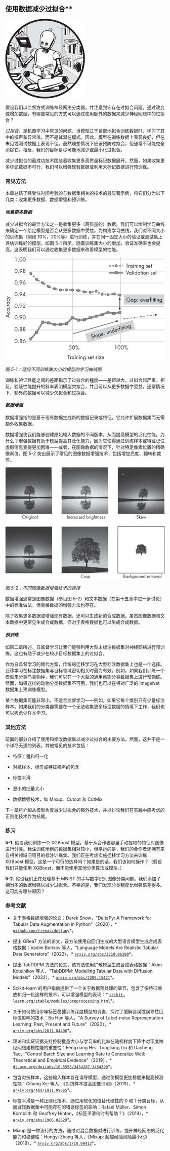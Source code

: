 ## 使用数据减少过拟合**

![图像](img/common.jpg)

假设我们以监督方式训练神经网络分类器，并注意到它存在过拟合问题。通过改变或增加数据，有哪些常见的方式可以通过使用额外的数据来减少神经网络中的过拟合？

*过拟合*，是机器学习中常见的问题，当模型过于紧密地拟合训练数据时，学习了其中的噪声和异常值，而不是其潜在模式。因此，模型在训练数据上表现良好，但在未见或测试数据上表现不佳。虽然理想情况下应该预防过拟合，但通常不可能完全消除它。相反，我们的目标是尽可能地减少或最小化过拟合。

减少过拟合的最成功技术围绕着收集更多高质量标记数据展开。然而，如果收集更多标记数据不可行，我们可以增强现有数据或利用未标记数据进行预训练。

### **常见方法**

本章总结了经受住时间考验的与数据集相关的技术的最显著示例，将它们分为以下几类：收集更多数据、数据增强和预训练。

#### ***收集更多数据***

减少过拟合的最佳方法之一是收集更多（高质量的）数据。我们可以绘制学习曲线来确定一个给定模型是否会从更多数据中受益。为构建学习曲线，我们对不同大小的训练集（例如 10%，20%等）进行训练，并在同一固定大小的验证或测试集上评估训练好的模型。如图 5-1 所示，随着训练集大小的增加，验证准确率也会提高。这表明我们可以通过收集更多数据来改善模型的性能。

![图像](img/05fig01.jpg)

*图 5-1：适应不同训练集大小的模型的学习曲线图*

训练和验证性能之间的差距指示了过拟合的程度——差距越大，过拟合越严重。相反，验证性能提升的斜率表明模型欠拟合，并且可以从更多数据中受益。通常情况下，额外的数据可以减少欠拟合和过拟合。

#### ***数据增强***

数据增强指的是基于现有数据生成新的数据记录或特征。它允许扩展数据集而无需额外收集数据。

数据增强使我们能够创建原始输入数据的不同版本，从而提高模型的泛化性能。为什么？增强数据有助于模型提高其泛化能力，因为它使得通过训练样本或特征记住虚假信息变得更加困难——或者，在图像数据的情况下，针对特定像素位置的精确像素值。图 5-2 突出展示了常见的图像数据增强技术，包括增加亮度、翻转和裁剪。

![Image](img/05fig02.jpg)

*图 5-2：不同图像数据增强技术的选择*

数据增强通常是图像数据（参见图 5-2）和文本数据（在第十五章中进一步讨论）中的标准做法，但表格数据的增强方法也存在。

除了收集更多数据或增强现有数据，还可以生成新的合成数据。虽然图像数据和文本数据中更常见生成合成数据，但对于表格数据也可以生成合成数据。

#### ***预训练***

如第二章所述，自监督学习让我们能够利用大型未标注数据集对神经网络进行预训练。这也有助于减少在较小目标数据集上的过拟合。

作为自监督学习的替代方案，传统的迁移学习在大型标注数据集上也是一个选择。迁移学习在标注数据集与目标领域密切相关时最为有效。例如，如果我们训练一个模型来分类鸟类物种，我们可以在一个大型的通用动物分类数据集上进行预训练。然而，如果这样的动物分类数据集不可用，我们也可以在相对广泛的 ImageNet 数据集上预训练模型。

某个数据集可能非常小，不适合监督学习——例如，如果它每个类别只有少量标注样本。如果我们的分类器需要在一个无法收集更多标注数据的情境下工作，我们也可以考虑少样本学习。

### **其他方法**

前面的部分介绍了使用和修改数据集以减少过拟合的主要方法。然而，这并不是一个详尽无遗的列表。其他常见的技术包括：

+   特征工程和归一化

+   对抗样本、标签或特征噪声的包含

+   标签平滑

+   更小的批量大小

+   数据增强技术，如 Mixup、Cutout 和 CutMix

下一章将介绍从模型角度减少过拟合的额外技术，并以讨论我们在实践中应考虑的正则化技术作为结尾。

### **练习**

**5-1.** 假设我们训练一个 XGBoost 模型，基于从合作者那里手动提取的特征对图像进行分类。标注训练示例的数据集相对较小，但幸运的是，我们的合作者还拥有来自相关领域旧项目的标注训练集。我们正在考虑实施迁移学习方法来训练 XGBoost 模型。这是一个可行的选择吗？如果是的话，我们该如何操作？（假设我们只能使用 XGBoost，而不能使用其他分类算法或模型。）

**5-2.** 假设我们正在处理基于 MNIST 的手写数字识别图像分类问题。我们添加了相当多的数据增强以减少过拟合。不幸的是，我们发现分类精度比增强前差得多。这可能有哪些原因？

### **参考文献**

+   关于表格数据增强的论文：Derek Snow，"DeltaPy: A Framework for Tabular Data Augmentation in Python"（2020），* [`github.com/firmai/deltapy`](https://github.com/firmai/deltapy)*。

+   提出 GReaT 方法的论文，该方法使用自回归生成的大型语言模型生成合成表格数据：Vadim Borisov 等人，"Language Models Are Realistic Tabular Data Generators"（2022），* [`arxiv.org/abs/2210.06280`](https://arxiv.org/abs/2210.06280)*。

+   提出 TabDDPM 方法的论文，该方法使用扩散模型生成合成表格数据：Akim Kotelnikov 等人，"TabDDPM: Modelling Tabular Data with Diffusion Models"（2022），* [`arxiv.org/abs/2209.15421`](https://arxiv.org/abs/2209.15421)*。

+   Scikit-learn 的用户指南提供了一个关于数据预处理的章节，包含了像特征缩放和归一化这样的技术，可以增强模型的表现：* [`scikit-learn.org/stable/modules/preprocessing.html`](https://scikit-learn.org/stable/modules/preprocessing.html)*。

+   关于如何使用带噪标签稳健训练深度模型的调查，探讨了缓解错误或误导性目标值影响的技术：Bo Han 等人，"A Survey of Label-noise Representation Learning: Past, Present and Future"（2020），* [`arxiv.org/abs/2011.04406`](https://arxiv.org/abs/2011.04406)*。

+   理论和实证证据支持控制批量大小与学习率的比率在随机梯度下降中对深度神经网络建模性能的重要性：Fengxiang He、Tongliang Liu 和 Dacheng Tao，"Control Batch Size and Learning Rate to Generalize Well: Theoretical and Empirical Evidence"（2019），* [`dl.acm.org/doi/abs/10.5555/3454287.3454390`](https://dl.acm.org/doi/abs/10.5555/3454287.3454390)*。

+   包含对抗样本，这些输入样本旨在误导模型，通过使模型更加稳健来提高预测性能：Cihang Xie 等人，《对抗样本提高图像识别》（2019），* [`arxiv.org/abs/1911.09665`](https://arxiv.org/abs/1911.09665)*。

+   标签平滑是一种正则化技术，通过用软化的值替代硬性的 0 和 1 分类目标，从而减轻数据集中可能存在的错误标签的影响：Rafael Müller、Simon Kornblith 和 Geoffrey Hinton，《标签平滑何时有帮助？》（2019），* [`arxiv.org/abs/1906.02629`](https://arxiv.org/abs/1906.02629)*。

+   Mixup 是一种流行的方法，通过对混合数据对进行训练，提升神经网络的泛化能力和稳健性：Hongyi Zhang 等人，《Mixup: 超越经验风险最小化》（2018），* [`arxiv.org/abs/1710.09412`](https://arxiv.org/abs/1710.09412)*。
